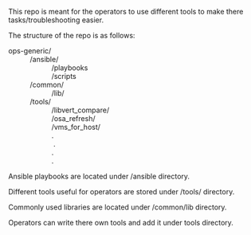 This repo is meant for the operators to use different tools 
to make there tasks/troubleshooting easier.

The structure of the repo is as follows:

ops-generic/<br>
           &nbsp;&nbsp;&nbsp;&nbsp;&nbsp;&nbsp;&nbsp;&nbsp;&nbsp;&nbsp;&nbsp;/ansible/<br>
                   &nbsp;&nbsp;&nbsp;&nbsp;&nbsp;&nbsp;&nbsp;&nbsp;&nbsp;&nbsp;&nbsp;&nbsp;&nbsp;&nbsp;&nbsp;&nbsp;&nbsp;&nbsp;&nbsp;&nbsp;&nbsp;&nbsp;/playbooks<br>
                   &nbsp;&nbsp;&nbsp;&nbsp;&nbsp;&nbsp;&nbsp;&nbsp;&nbsp;&nbsp;&nbsp;&nbsp;&nbsp;&nbsp;&nbsp;&nbsp;&nbsp;&nbsp;&nbsp;&nbsp;&nbsp;&nbsp;/scripts<br>
           &nbsp;&nbsp;&nbsp;&nbsp;&nbsp;&nbsp;&nbsp;&nbsp;&nbsp;&nbsp;&nbsp;/common/<br>
                  &nbsp;&nbsp;&nbsp;&nbsp;&nbsp;&nbsp;&nbsp;&nbsp;&nbsp;&nbsp;&nbsp;&nbsp;&nbsp;&nbsp;&nbsp;&nbsp;&nbsp;&nbsp;&nbsp;&nbsp;&nbsp;&nbsp;/lib/<br>
           &nbsp;&nbsp;&nbsp;&nbsp;&nbsp;&nbsp;&nbsp;&nbsp;&nbsp;&nbsp;&nbsp;/tools/<br>
                 &nbsp;&nbsp;&nbsp;&nbsp;&nbsp;&nbsp;&nbsp;&nbsp;&nbsp;&nbsp;&nbsp;&nbsp;&nbsp;&nbsp;&nbsp;&nbsp;&nbsp;&nbsp;&nbsp;&nbsp;&nbsp;&nbsp;/libvert_compare/<br>
                 &nbsp;&nbsp;&nbsp;&nbsp;&nbsp;&nbsp;&nbsp;&nbsp;&nbsp;&nbsp;&nbsp;&nbsp;&nbsp;&nbsp;&nbsp;&nbsp;&nbsp;&nbsp;&nbsp;&nbsp;&nbsp;&nbsp;/osa_refresh/<br>
                 &nbsp;&nbsp;&nbsp;&nbsp;&nbsp;&nbsp;&nbsp;&nbsp;&nbsp;&nbsp;&nbsp;&nbsp;&nbsp;&nbsp;&nbsp;&nbsp;&nbsp;&nbsp;&nbsp;&nbsp;&nbsp;&nbsp;/vms_for_host/<br>
                 &nbsp;&nbsp;&nbsp;&nbsp;&nbsp;&nbsp;&nbsp;&nbsp;&nbsp;&nbsp;&nbsp;&nbsp;&nbsp;&nbsp;&nbsp;&nbsp;&nbsp;&nbsp;&nbsp;&nbsp;&nbsp;&nbsp;.<br>
                &nbsp;&nbsp;&nbsp;&nbsp;&nbsp;&nbsp;&nbsp;&nbsp;&nbsp;&nbsp;&nbsp;&nbsp;&nbsp;&nbsp;&nbsp;&nbsp;&nbsp;&nbsp;&nbsp;&nbsp;&nbsp;&nbsp; .<br>
                 &nbsp;&nbsp;&nbsp;&nbsp;&nbsp;&nbsp;&nbsp;&nbsp;&nbsp;&nbsp;&nbsp;&nbsp;&nbsp;&nbsp;&nbsp;&nbsp;&nbsp;&nbsp;&nbsp;&nbsp;&nbsp;&nbsp;.<br>
                 &nbsp;&nbsp;&nbsp;&nbsp;&nbsp;&nbsp;&nbsp;&nbsp;&nbsp;&nbsp;&nbsp;&nbsp;&nbsp;&nbsp;&nbsp;&nbsp;&nbsp;&nbsp;&nbsp;&nbsp;&nbsp;&nbsp;.<br>
           
Ansible playbooks are located under /ansible directory.

Different tools useful for operators are stored under /tools/ directory.

Commonly used libraries are located under /common/lib directory.

Operators can write there own tools and add it under tools directory.
